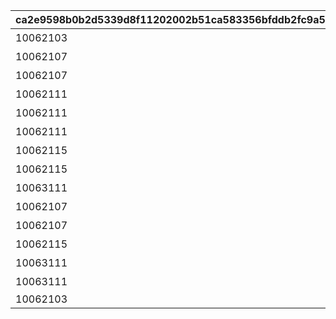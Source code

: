 |ca2e9598b0b2d5339d8f11202002b51ca583356bfddb2fc9a51e4bbf74e74589|68531bc576edc22864c73e30dfe74d3fa1529aa8f70b3ac9691db82df1f19d6b|bfe38591e12b166cee370a9a36a52d966e9cc546cbc45855353b257a174af5d0|3b823fce4154d9abbda90be0ac86899504988326050bf5d109fd9a9ec5930c08|178ff97d6a15ac1f09567ad6489f148eb17e6d97c6e4f8a9acbb8203f9d6f34a|cdaadfdbd6a66dfa2f742f68acc5c1d423e59706da01ed389a68ae2a1d02a2d7|a2e2c23f87b874ec8615cbea98768a550848a54399a58178a103d68f37f28946|f7551a1b44be0077f0c2c3fa0e0658dca2080ab1c75ae7350dc7adfcf145e6db|2d2f398e6298ed17b70f3c3794f24edeb0afee6a96c1987f53861e119a8a35de|5081578d635167a32995952063ef88c5d4cee6a0edf2ca36bc646cd2339cc6f8|
| --- | --- | --- | --- | --- | --- | --- | --- | --- | --- |
|10062103|1|7001|0|10062|ウヅキとリンのメモリー|0|0|0|0|
|10062107|2|7002|0|10062|ニュージェネレーションズのメモリー|0|0|0|0|
|10062107|4|7003|0|10062|ウヅキとミオのメモリー|0|0|0|0|
|10062111|6|7004|0|10062|美食殿のメモリー|0|0|0|0|
|10062111|7|7005|0|10062|リンとミオのメモリー|0|0|0|0|
|10062111|8|7006|0|10062|ニュージェネレーションズのメモリー|0|0|0|0|
|10062115|9|7007|0|10062|ニュージェネレーションズと美食殿のメモリー|0|0|0|0|
|10062115|10|7008|0|10062|美食殿のメモリー|0|0|0|0|
|10063111|14|7009|0|10063|ニュージェネレーションズと美食殿のメモリー|0|0|0|0|
|10062107|3|7102|0|10062|ニュージェネレーションズのメモリー|0|0|0|0|
|10062107|5|7103|0|10062|美食殿のメモリー|0|0|0|0|
|10062115|11|7104|0|10062|ニュージェネレーションズと美食殿のメモリー|0|0|0|0|
|10063111|12|7105|0|10063|ニュージェネレーションズと美食殿のメモリー|0|0|0|0|
|10063111|13|7106|0|10063|ニュージェネレーションズと美食殿のメモリー|0|0|0|0|
|10062103|15|7201|0|10062||7|1|2405|1|